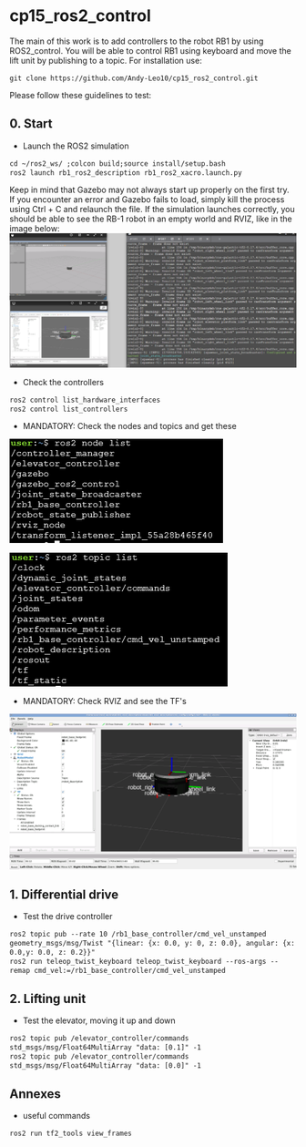 # cp15_ros2_control
The main of this work is to add controllers to the robot RB1 by using ROS2_control. 
You will be able to control RB1 using keyboard and move the lift unit by publishing to a topic.
For installation use: 
```
git clone https://github.com/Andy-Leo10/cp15_ros2_control.git
```
Please follow these guidelines to test:

## 0. Start
+ Launch the ROS2 simulation
```
cd ~/ros2_ws/ ;colcon build;source install/setup.bash
ros2 launch rb1_ros2_description rb1_ros2_xacro.launch.py
```
Keep in mind that Gazebo may not always start up properly on the first try. 
If you encounter an error and Gazebo fails to load, simply kill the process using Ctrl + C and relaunch the file.
If the simulation launches correctly, you should be able to see the RB-1 robot in an empty world and RVIZ, like in the image below:
![description: launch](pictures/launch.png)

+ Check the controllers
```
ros2 control list_hardware_interfaces
ros2 control list_controllers
```

+ MANDATORY: Check the nodes and topics and get these

![description: nodes](pictures/nodes.png)

![description: topics](pictures/topics.png)

+ MANDATORY: Check RVIZ and see the TF's

![description: rviz](pictures/rviz.png)

## 1. Differential drive
+ Test the drive controller  
```
ros2 topic pub --rate 10 /rb1_base_controller/cmd_vel_unstamped geometry_msgs/msg/Twist "{linear: {x: 0.0, y: 0, z: 0.0}, angular: {x: 0.0,y: 0.0, z: 0.2}}"
ros2 run teleop_twist_keyboard teleop_twist_keyboard --ros-args --remap cmd_vel:=/rb1_base_controller/cmd_vel_unstamped
```

## 2. Lifting unit
+ Test the elevator, moving it up and down
```
ros2 topic pub /elevator_controller/commands std_msgs/msg/Float64MultiArray "data: [0.1]" -1
ros2 topic pub /elevator_controller/commands std_msgs/msg/Float64MultiArray "data: [0.0]" -1
```

## Annexes 
+ useful commands
```
ros2 run tf2_tools view_frames
```
